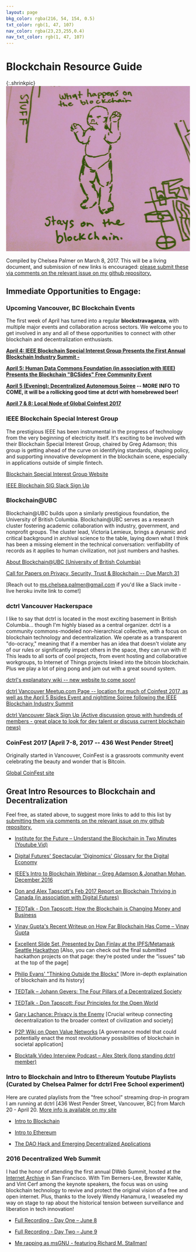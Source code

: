 ```yaml
---
layout: page
bkg_color: rgba(216, 54, 154, 0.5)
txt_color: rgb(1, 47, 107)
nav_color: rgba(23,23,255,0.4)
nav_txt_color: rgb(1, 47, 107)
---
```


# Blockchain Resource Guide

{:.shrinkpic}
![What happens on the blockchain, stays on the blockchain.](/images/2017projects/happens_on_blockchain.png)

Compiled by Chelsea Palmer on March 8, 2017. This will be a living document, and submission of new links is encouraged: [please submit these via comments on the relevant issue on my github repository.](https://github.com/chiselinc/stuckincyberspace/issues/4)

## Immediate Opportunities to Engage:

### Upcoming Vancouver, BC Blockchain Events

The first week of April has turned into a regular **blockstravaganza**, with multiple major events and collaboration across sectors. We welcome you to get involved in any and all of these opportunities to connect with other blockchain and decentralization enthusiasts.

**[April 4: IEEE Blockchain Special Interest Group Presents the First Annual Blockchain Industry Summit - ](http://blockchain.ieee.org/2017-blockchain-summit/)**

**[April 5: Human Data Commons Foundation (in association with IEEE) Presents the Blockchain "BCSides" Free Community Event](http://stuckincyber.space/2017/bcsides2017)**

**[April 5 (Evening): Decentralized Autonomous Soiree]() -- MORE INFO TO COME, it will be a rollicking good time at dctrl with homebrewed beer!**

**[April 7 & 8: Local Node of Global Coinfest 2017](https://www.meetup.com/bitcoinvan/events/237974269/)**

### IEEE Blockchain Special Interest Group

The prestigious IEEE has been instrumental in the progress of technology from the very beginning of electricity itself. It's exciting to be involved with their Blockchain Special Interest Group, chaired by Greg Adamson; this group is getting ahead of the curve on identifying standards, shaping policy, and supporting innovative development in the blockchain scene, especially in applications outside of simple fintech.

[Blockchain Special Interest Group Website](http://blockchain.ieee.org/)

[IEEE Blockchain SIG Slack Sign Up](https://blockchain-ieee.signup.team/)

### Blockchain@UBC

Blockchain@UBC builds upon a similarly prestigious foundation, the University of British Columbia. Blockchain@UBC serves as a research cluster fostering academic collaboration with industry, government, and nonprofit groups. The cluster lead, Victoria Lemieux, brings a dynamic and critical background in archival science to the table, laying down what I think has been a missing element in the technical conversation: verifiability of records as it applies to human civilization, not just numbers and hashes.

[About Blockchain@UBC (University of British Columbia)](http://www.blockchainubc.ca/main/aboutus)

[Call for Papers on Privacy, Security, Trust & Blockchain -- Due March 31](http://www.blockchainubc.ca/main/project/workshop-privacy-security-trust-blockchain-techniques)

[Reach out to ms.chelsea.palmer@gmail.com if you'd like a Slack invite - live heroku invite link to come!]

### dctrl Vancouver Hackerspace

I like to say that dctrl is located in the most exciting basement in British Columbia... though I'm highly biased as a central organizer. dctrl is a community commons-modeled non-hierarchical collective, with a focus on blockchain technology and decentralization. We operate as a transparent "do-ocracy," meaning that if a member has an idea that doesn't violate any of our rules or significantly impact others in the space, they can run with it! This leads to all sorts of cool projects, from event hosting and collaborative workgroups, to Internet of Things projects linked into the bitcoin blockchain. Plus we play a lot of ping pong and jam out with a great sound system.

[dctrl's explanatory wiki -- new website to come soon!](https://github.com/DecentralVan/decentral/wiki)

[dctrl Vancouver Meetup.com Page -- location for much of Coinfest 2017, as well as the April 5 Bsides Event and nighttime Soiree following the IEEE Blockchain Industry Summit](https://www.meetup.com/dctrlvan/)

[dctrl Vancouver Slack Sign Up (Active discussion group with hundreds of members - great place to look for dev talent or discuss current blockchain news)](https://decentralslackvite.herokuapp.com/)

### CoinFest 2017 [April 7-8, 2017 -- 436 West Pender Street]

Originally started in Vancouver, CoinFest is a grassroots community event celebrating the beauty and wonder that is Bitcoin.

[Global CoinFest site](http://www.coinfest.org/coinfest-2017/)

## Great Intro Resources to Blockchain and Decentralization

Feel free, as stated above, to suggest more links to add to this list by [submitting them via comments on the relevant issue on my github repository.](https://github.com/chiselinc/stuckincyberspace/issues/4)

* [Institute for the Future – Understand the Blockchain in Two Minutes (Youtube Vid)](http://www.iftf.org/future-now/article-detail/understand-the-blockchain-in-two-minutes/)

* [Digital Futures' Spectacular 'Diginomics' Glossary for the Digital Economy](http://digitalfutures.co/diginomics/)

* [IEEE’s Intro to Blockchain Webinar – Greg Adamson & Jonathan Mohan, December 2016](https://ieeetv.ieee.org/ieeetv-specials/introduction-to-blockchain)

* [Don and Alex Tapscott's Feb 2017 Report on Blockchain Thriving in Canada (in association with Digital Futures)](http://dontapscott.com/BlockchainCorridorReport.pdf)

* [TEDTalk - Don Tapscott: How the Blockchain is Changing Money and Business](https://www.ted.com/talks/don_tapscott_how_the_blockchain_is_changing_money_and_business)

* [Vinay Gupta's Recent Writeup on How Far Blockchain Has Come – Vinay Gupta](https://hbr.org/2017/02/a-brief-history-of-blockchain)

* [Excellent Slide Set, Presented by Dan Finlay at the IPFS/Metamask Seattle Hackathon](https://github.com/MetaMask/IPFS-Ethereum-Hackathon/tree/master/slides) [Also, you can check out the final submitted hackathon projects on that page: they’re posted under the “issues” tab at the top of the page]

* [Philip Evans' "Thinking Outside the Blocks"](https://www.bcg.com/blockchain/thinking-outside-the-blocks.html) [More in-depth explaination of blockchain and its history]

* [TEDTalk – Johann Gevers: The Four Pillars of a Decentralized Society](https://youtu.be/8oeiOeDq_Nc)

* [TEDTalk - Don Tapscott: Four Principles for the Open World](https://www.ted.com/talks/don_tapscott_four_principles_for_the_open_world_1)

* [Gary Lachance: Privacy is the Enemy](http://privacyistheenemy.com/)
[Crucial writeup connecting decentralization to the broader context of civilization and society]

* [P2P Wiki on Open Value Networks](http://wiki.p2pfoundation.net/Open_Value_Network) [A governance model that could potentially enact the most revolutionary possibilities of blockchain in societal application]

* [Blocktalk Video Interview Podcast – Alex Sterk (long standing dctrl member)](https://www.youtube.com/channel/UCpfB0lyoKDCKX8wZ7a-K-dw/feed)

### Intro to Blockchain and Intro to Ethereum Youtube Playlists (Curated by Chelsea Palmer for dctrl Free School experiment)

Here are curated playlists from the "free school" streaming drop-in program I am running at dctrl [436 West Pender Street, Vancouver, BC] from March 20 - April 20. [More info is available on my site](http://www.stuckincyber.space/2017/schule)

* [Intro to Blockchain](https://youtu.be/r43LhSUUGTQ?list=PLv7Vw2tXfrx0FTMEz5n8JZEpkehIyieDP)

* [Intro to Ethereum](https://youtu.be/TDGq4aeevgY?list=PLv7Vw2tXfrx12PzOzUMuUhGGymrY-aw5P)

* [The DAO Hack and Emerging Decentralized Applications](https://youtu.be/JzCGRtGyxvY?list=PLv7Vw2tXfrx1a77sPpcQMbuk3GjVPOczt)

### 2016 Decentralized Web Summit

I had the honor of attending the first annual DWeb Summit, hosted at the [Internet Archive](http://archive.org) in San Francisco. With Tim Berners-Lee, Brewster Kahle, and Vint Cerf among the keynote speakers, the focus was on using blockchain technology to revive and protect the original vision of a free and open internet. Plus, thanks to the lovely Wendy Hanamura, I weaseled my way on stage to rap about the historical tension between surveillance and liberation in tech innovation!

* [Full Recording - Day One – June 8](https://youtu.be/Yth7O6yeZRE)

* [Full Recording - Day Two – June 9](https://youtu.be/PfWgin3JlAU)

* [Me rapping as msGNU - featuring Richard M. Stallman!](https://youtu.be/bq9W2CEGxGU)
